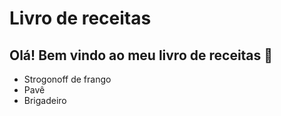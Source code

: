 # Livro de receitas 

## Olá! Bem vindo ao meu livro de receitas :wave:
 - Strogonoff de frango 
 - Pavê
 - Brigadeiro


